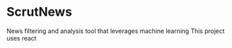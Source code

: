 # ScrutNews

News filtering and analysis tool that leverages machine learning
This project uses react

